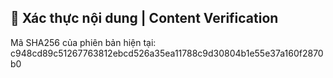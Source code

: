 ## 🔏 Xác thực nội dung | Content Verification

Mã SHA256 của phiên bản hiện tại:
c948cd89c51267763812ebcd526a35ea11788c9d30804b1e55e37a160f2870b0
